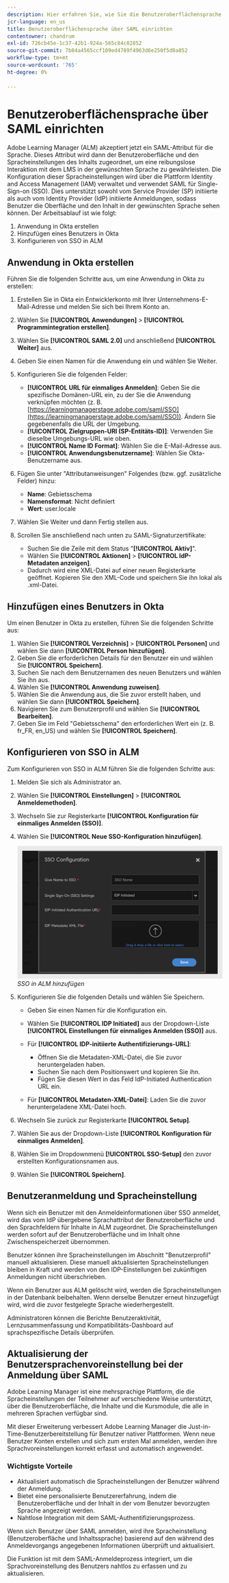 ```yaml
---
description: Hier erfahren Sie, wie Sie die Benutzeroberflächensprache mit SAML konfigurieren.
jcr-language: en_us
title: Benutzeroberflächensprache über SAML einrichten
contentowner: chandrum
exl-id: 726cb45e-1c37-42b1-924a-565c84c82852
source-git-commit: 7b84a4565ccf109ed4789f4963d6e250f5d0a852
workflow-type: tm+mt
source-wordcount: '765'
ht-degree: 0%

---
```


# Benutzeroberflächensprache über SAML einrichten

Adobe Learning Manager (ALM) akzeptiert jetzt ein SAML-Attribut für die Sprache. Dieses Attribut wird dann der Benutzeroberfläche und den Spracheinstellungen des Inhalts zugeordnet, um eine reibungslose Interaktion mit dem LMS in der gewünschten Sprache zu gewährleisten. Die Konfiguration dieser Spracheinstellungen wird über die Plattform Identity and Access Management (IAM) verwaltet und verwendet SAML für Single-Sign-on (SSO). Dies unterstützt sowohl vom Service Provider (SP) initiierte als auch vom Identity Provider (IdP) initiierte Anmeldungen, sodass Benutzer die Oberfläche und den Inhalt in der gewünschten Sprache sehen können. Der Arbeitsablauf ist wie folgt:

1. Anwendung in Okta erstellen
2. Hinzufügen eines Benutzers in Okta
3. Konfigurieren von SSO in ALM

## Anwendung in Okta erstellen

Führen Sie die folgenden Schritte aus, um eine Anwendung in Okta zu erstellen:

1. Erstellen Sie in Okta ein Entwicklerkonto mit Ihrer Unternehmens-E-Mail-Adresse und melden Sie sich bei Ihrem Konto an.
2. Wählen Sie **[!UICONTROL Anwendungen]** > **[!UICONTROL Programmintegration erstellen]**.
3. Wählen Sie **[!UICONTROL SAML 2.0]** und anschließend **[!UICONTROL Weiter]** aus.
4. Geben Sie einen Namen für die Anwendung ein und wählen Sie Weiter.
5. Konfigurieren Sie die folgenden Felder:

   * **[!UICONTROL URL für einmaliges Anmelden]**: Geben Sie die spezifische Domänen-URL ein, zu der Sie die Anwendung verknüpfen möchten (z. B. [https://learningmanagerstage.adobe.com/saml/SSO](https://learningmanagerstage.adobe.com/saml/SSO)). Ändern Sie gegebenenfalls die URL der Umgebung.
   * **[!UICONTROL Zielgruppen-URI (SP-Entitäts-ID)]**: Verwenden Sie dieselbe Umgebungs-URL wie oben.
   * **[!UICONTROL Name ID Format]**: Wählen Sie die E-Mail-Adresse aus.
   * **[!UICONTROL Anwendungsbenutzername]**: Wählen Sie Okta-Benutzername aus.

6. Fügen Sie unter &quot;Attributanweisungen&quot; Folgendes (bzw. ggf. zusätzliche Felder) hinzu:
   * **Name**: Gebietsschema
   * **Namensformat**: Nicht definiert
   * **Wert**: user.locale

7. Wählen Sie Weiter und dann Fertig stellen aus.
8. Scrollen Sie anschließend nach unten zu SAML-Signaturzertifikate:

   * Suchen Sie die Zeile mit dem Status &quot;**[!UICONTROL Aktiv]**&quot;.
   * Wählen Sie **[!UICONTROL Aktionen]** > **[!UICONTROL IdP-Metadaten anzeigen]**.
   * Dadurch wird eine XML-Datei auf einer neuen Registerkarte geöffnet. Kopieren Sie den XML-Code und speichern Sie ihn lokal als .xml-Datei.

## Hinzufügen eines Benutzers in Okta

Um einen Benutzer in Okta zu erstellen, führen Sie die folgenden Schritte aus:

1. Wählen Sie **[!UICONTROL Verzeichnis]** > **[!UICONTROL Personen]** und wählen Sie dann **[!UICONTROL Person hinzufügen]**.
2. Geben Sie die erforderlichen Details für den Benutzer ein und wählen Sie **[!UICONTROL Speichern]**.
3. Suchen Sie nach dem Benutzernamen des neuen Benutzers und wählen Sie ihn aus.
4. Wählen Sie **[!UICONTROL Anwendung zuweisen]**.
5. Wählen Sie die Anwendung aus, die Sie zuvor erstellt haben, und wählen Sie dann **[!UICONTROL Speichern]**.
6. Navigieren Sie zum Benutzerprofil und wählen Sie **[!UICONTROL Bearbeiten]**.
7. Geben Sie im Feld &quot;Gebietsschema&quot; den erforderlichen Wert ein (z. B. fr_FR, en_US) und wählen Sie **[!UICONTROL Speichern]**.

## Konfigurieren von SSO in ALM

Zum Konfigurieren von SSO in ALM führen Sie die folgenden Schritte aus:

1. Melden Sie sich als Administrator an.
2. Wählen Sie **[!UICONTROL Einstellungen]** > **[!UICONTROL Anmeldemethoden]**.
3. Wechseln Sie zur Registerkarte **[!UICONTROL Konfiguration für einmaliges Anmelden (SSO)]**.
4. Wählen Sie **[!UICONTROL Neue SSO-Konfiguration hinzufügen]**.

   ![](assets/sso-add.PNG)
   _SSO in ALM hinzufügen_

5. Konfigurieren Sie die folgenden Details und wählen Sie Speichern.
   * Geben Sie einen Namen für die Konfiguration ein.
   * Wählen Sie **[!UICONTROL IDP Initiated]** aus der Dropdown-Liste **[!UICONTROL Einstellungen für einmaliges Anmelden (SSO)]** aus.
   * Für **[!UICONTROL IDP-initiierte Authentifizierungs-URL]**:

      * Öffnen Sie die Metadaten-XML-Datei, die Sie zuvor heruntergeladen haben.
      * Suchen Sie nach dem Positionswert und kopieren Sie ihn.
      * Fügen Sie diesen Wert in das Feld IdP-Initiated Authentication URL ein.

   * Für **[!UICONTROL Metadaten-XML-Datei]**: Laden Sie die zuvor heruntergeladene XML-Datei hoch.

6. Wechseln Sie zurück zur Registerkarte **[!UICONTROL Setup]**.
7. Wählen Sie aus der Dropdown-Liste **[!UICONTROL Konfiguration für einmaliges Anmelden]**.
8. Wählen Sie im Dropdownmenü **[!UICONTROL SSO-Setup]** den zuvor erstellten Konfigurationsnamen aus.
9. Wählen Sie **[!UICONTROL Speichern]**.

## Benutzeranmeldung und Spracheinstellung

Wenn sich ein Benutzer mit den Anmeldeinformationen über SSO anmeldet, wird das vom IdP übergebene Sprachattribut der Benutzeroberfläche und den Sprachfeldern für Inhalte in ALM zugeordnet. Die Spracheinstellungen werden sofort auf der Benutzeroberfläche und im Inhalt ohne Zwischenspeicherzeit übernommen.

Benutzer können ihre Spracheinstellungen im Abschnitt &quot;Benutzerprofil&quot; manuell aktualisieren. Diese manuell aktualisierten Spracheinstellungen bleiben in Kraft und werden von den IDP-Einstellungen bei zukünftigen Anmeldungen nicht überschrieben.

Wenn ein Benutzer aus ALM gelöscht wird, werden die Spracheinstellungen in der Datenbank beibehalten. Wenn derselbe Benutzer erneut hinzugefügt wird, wird die zuvor festgelegte Sprache wiederhergestellt.

Administratoren können die Berichte Benutzeraktivität, Lernzusammenfassung und Kompatibilitäts-Dashboard auf sprachspezifische Details überprüfen.

## Aktualisierung der Benutzersprachenvoreinstellung bei der Anmeldung über SAML

Adobe Learning Manager ist eine mehrsprachige Plattform, die die Spracheinstellungen der Teilnehmer auf verschiedene Weise unterstützt, über die Benutzeroberfläche, die Inhalte und die Kursmodule, die alle in mehreren Sprachen verfügbar sind.

Mit dieser Erweiterung verbessert Adobe Learning Manager die Just-in-Time-Benutzerbereitstellung für Benutzer nativer Plattformen. Wenn neue Benutzer Konten erstellen und sich zum ersten Mal anmelden, werden ihre Sprachvoreinstellungen korrekt erfasst und automatisch angewendet.

### Wichtigste Vorteile

* Aktualisiert automatisch die Spracheinstellungen der Benutzer während der Anmeldung.
* Bietet eine personalisierte Benutzererfahrung, indem die Benutzeroberfläche und der Inhalt in der vom Benutzer bevorzugten Sprache angezeigt werden.
* Nahtlose Integration mit dem SAML-Authentifizierungsprozess.

Wenn sich Benutzer über SAML anmelden, wird ihre Spracheinstellung (Benutzeroberfläche und Inhaltssprache) basierend auf den während des Anmeldevorgangs angegebenen Informationen überprüft und aktualisiert.

Die Funktion ist mit dem SAML-Anmeldeprozess integriert, um die Sprachvoreinstellung des Benutzers nahtlos zu erfassen und zu aktualisieren.
